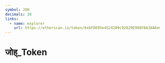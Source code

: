 ```yaml
---
symbol: JOH
decimals: 18
links:
  - name: explorer
    url: https://etherscan.io/token/0x6FD695e4524209c92029E908F8A38A6eCd15337E
---
```


# जोह्_Token

